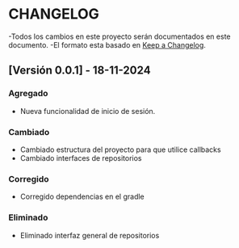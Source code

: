 # CHANGELOG
-Todos los cambios en este proyecto serán documentados en este documento.
-El formato esta basado en [Keep a Changelog](http://keepachangelog.com/).

## [Versión 0.0.1] - 18-11-2024

### Agregado
- Nueva funcionalidad de inicio de sesión.

### Cambiado
- Cambiado estructura del proyecto para que utilice callbacks
- Cambiado interfaces de repositorios

### Corregido
- Corregido dependencias en el gradle

### Eliminado
- Eliminado interfaz general de repositorios

